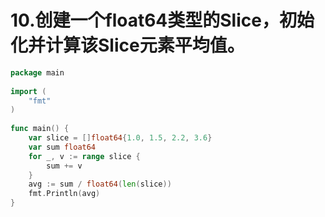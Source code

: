 # 10.创建一个float64类型的Slice，初始化并计算该Slice元素平均值。

```go
package main
 
import (
	"fmt"
)
 
func main() {
	var slice = []float64{1.0, 1.5, 2.2, 3.6}
	var sum float64
	for _, v := range slice {
		sum += v
	}
	avg := sum / float64(len(slice))
	fmt.Println(avg)
}
```

